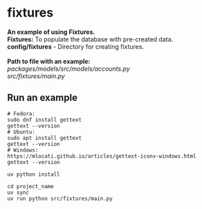 # fixtures

**An example of using Fixtures.**
<br>
**Fixtures:** To populate the database with pre-created data.
<br>
**config/fixtures** - Directory for creating fixtures.
<br>
<br>
**Path to file with an example:**
<br>
_packages/models/src/models/accounts.py_
<br>
_src/fixtures/main.py_

## Run an example

```shell
# Fedora:
sudo dnf install gettext
gettext --version
# Ubuntu:
sudo apt install gettext
gettext --version
# Windows:
https://mlocati.github.io/articles/gettext-iconv-windows.html
gettext --version

uv python install

cd project_name
uv sync
uv run python src/fixtures/main.py
```
